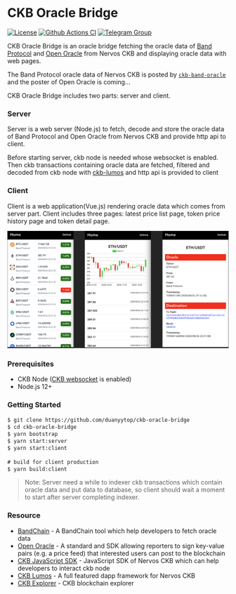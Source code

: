 # CKB Oracle Bridge

[![License](https://img.shields.io/badge/license-MIT-green)](https://github.com/duanyytop/ckb-oracle-bridge/blob/master/LICENSE)
[![Github Actions CI](https://github.com/duanyytop/ckb-oracle-bridge/workflows/CI/badge.svg?branch=master)](https://github.com/duanyytop/ckb-oracle-bridge/actions)
[![Telegram Group](https://cdn.rawgit.com/Patrolavia/telegram-badge/8fe3382b/chat.svg)](https://t.me/nervos_ckb_dev)

CKB Oracle Bridge is an oracle bridge fetching the oracle data of [Band Protocol](https://bandprotocol.com/) and [Open Oracle](https://github.com/compound-finance/open-oracle) from Nervos CKB and displaying oracle data with web pages.

The Band Protocol oracle data of Nervos CKB is posted by [`ckb-band-oracle`](https://github.com/duanyytop/ckb-band-oracle) and the poster of Open Oracle is coming...

CKB Oracle Bridge includes two parts: server and client.

### Server

Server is a web server (Node.js) to fetch, decode and store the oracle data of Band Protocol and Open Oracle from Nervos CKB and provide http api to client.

Before starting server, ckb node is needed whose websocket is enabled. Then ckb transactions containing oracle data are fetched, filtered and decoded from ckb node with [ckb-lumos](https://github.com/nervosnetwork/lumos) and http api is provided to client

### Client

Client is a web application(Vue.js) rendering oracle data which comes from server part. Client includes three pages: latest price list page, token price history page and token detail page.

![Oracle Snapshot](./snapshot/oracle.png)

### Prerequisites

- CKB Node ([CKB websocket](https://github.com/nervosnetwork/ckb/wiki/RPC-subscription) is enabled)
- Node.js 12+

### Getting Started

```shell
$ git clone https://github.com/duanyytop/ckb-oracle-bridge
$ cd ckb-oracle-bridge
$ yarn bootstrap
$ yarn start:server
$ yarn start:client

# build for client production
$ yarn build:client
```

> Note: Server need a while to indexer ckb transactions which contain oracle data and put data to database, so client should wait a moment to start after server completing indexer.

### Resource

- [BandChain](https://github.com/bandprotocol/bandchain/tree/master/helpers) - A BandChain tool which help developers to fetch oracle data
- [Open Oracle](https://github.com/compound-finance/open-oracle) - A standard and SDK allowing reporters to sign key-value pairs (e.g. a price feed) that interested users can post to the blockchain
- [CKB JavaScript SDK](https://github.com/nervosnetwork/ckb-sdk-js) - JavaScript SDK of Nervos CKB which can help developers to interact ckb node
- [CKB Lumos](https://github.com/nervosnetwork/lumos) - A full featured dapp framework for Nervos CKB
- [CKB Explorer](https://explorer.nervos.org) - CKB blockchain explorer
